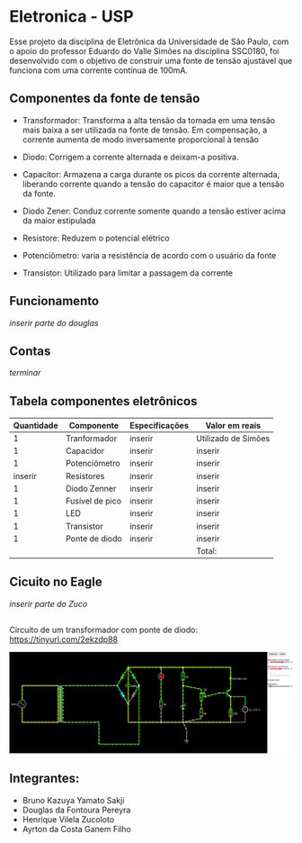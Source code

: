 # Eletronica - USP
Esse projeto da disciplina de Eletrônica da Universidade de São Paulo, com o apoio do professor Eduardo do Valle Simões  na disciplina SSC0180, foi desenvolvido com o objetivo de construir uma fonte de tensão ajustável que funciona com uma corrente contínua de 100mA.

## Componentes da fonte de tensão
* Transformador: Transforma a alta tensão da tomada em uma tensão mais baixa a ser utilizada na fonte de tensão. Em compensação, a corrente aumenta de modo inversamente proporcional à tensão

* Diodo: Corrigem a corrente alternada e deixam-a positiva.

* Capacitor: Armazena a carga durante os picos da corrente alternada, liberando corrente quando a tensão do capacitor é maior que a tensão da fonte.

* Diodo Zener: Conduz corrente somente quando a tensão estiver acima da maior estipulada

* Resistore: Reduzem o potencial elétrico

* Potenciômetro: varia a resistência de acordo com o usuário da fonte

* Transistor: Utilizado para limitar a passagem da corrente
 ## Funcionamento 
 _inserir parte do douglas_

## Contas
_terminar_

## Tabela componentes eletrônicos

| Quantidade  | Componente | Especificações  | Valor em reais |
| ------------- | ------------- | ------------- | ------------- |
| 1  | Tranformador  | inserir | Utilizado de Simões  |
| 1 | Capacidor | inserir | inserir  |
| 1  | Potenciômetro | inserir | inserir  |
| inserir  | Resistores | inserir  | inserir  |
| 1  | Diodo Zenner | inserir  | inserir  |
| 1 | Fusível de pico | inserir  | inserir  |
| 1 | LED | inserir  | inserir  |
| 1 | Transistor | inserir  | inserir |
| 1 | Ponte de diodo | inserir  | inserir  |
|  |  |  | Total:   |

## Cicuito no Eagle

_inserir parte do Zuco_



##
Circuito de um transformador com ponte de diodo: https://tinyurl.com/2ekzdp88

![alt text](https://raw.githubusercontent.com/A1RT0N/Eletr-nica/main/2023-06-21_22-24.png)

## Integrantes:
* Bruno Kazuya Yamato Sakji
* Douglas da Fontoura Pereyra
* Henrique Vilela Zucoloto
* Ayrton da Costa Ganem Filho

